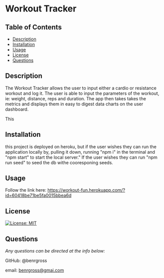 # Workout Tracker

## Table of Contents

- [Description](#description)
- [Installation](#installation)
- [Usage](#usage)
- [License](#license)
- [Questions](#questions)

## Description

The Workout Tracker allows the user to input either a cardio or resistance workout and log it. The user is able to input the parameters of the workout, ie: weight, distance, reps and duration. The app then takes takes the metrics and displays them in easy to digest data charts on the user dashboard.

This

## Installation

this project is deployed on heroku, but if the user wishes they can run the application locally by, pulling it down, running "npm i" in the terminal and "npm start" to start the local server." If the user wishes they can run "npm run seed" to seed the db withe cooresponing seeds.

## Usage

Follow the link here: https://workout-fun.herokuapp.com/?id=60418be71be5fa0015bbea6d

## License

[![License: MIT](https://img.shields.io/badge/License-MIT-yellow.svg)](https://opensource.org/licenses/MIT)

## Questions

_Any questions can be directed at the info below:_

GitHub: @benrgross

email: benrgross@gmai.com
